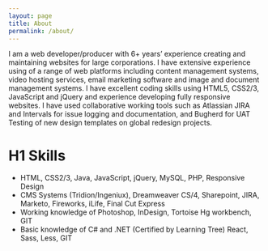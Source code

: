```yaml
---
layout: page
title: About
permalink: /about/
---
```


I am a web developer/producer with 6+ years’ experience creating and maintaining websites for large corporations. I have extensive experience using of a range of web platforms including content management systems, video hosting services, email marketing software and image and document management systems. I have excellent coding skills using HTML5, CSS2/3, JavaScript and jQuery and experience developing fully responsive websites. I have used collaborative working tools such as Atlassian JIRA and Intervals for issue logging and documentation, and Bugherd for UAT Testing of new design templates on global redesign projects.

# H1 Skills

- HTML, CSS2/3, Java, JavaScript, jQuery, MySQL, PHP, Responsive Design
- CMS Systems (Tridion/Ingeniux), Dreamweaver CS/4, Sharepoint, JIRA, Marketo, Fireworks, iLife, Final Cut Express
- Working knowledge of Photoshop, InDesign, Tortoise Hg workbench, GIT
- Basic knowledge of C# and .NET (Certified by Learning Tree) React, Sass, Less, GIT

